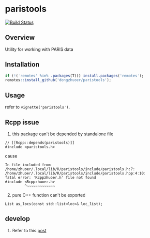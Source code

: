 # paristools
[![Build Status](https://travis-ci.com/dongzhuoer/paristools.svg?branch=master)](https://travis-ci.com/dongzhuoer/paristools)


## Overview

Utility for working with PARIS data




## Installation

```r
if (!('remotes' %in% .packages(T))) install.packages('remotes');
remotes::install_github('dongzhuoer/paristools');
```

## Usage

refer to `vignette('paristools')`.

## Rcpp issue

1. this package can't be depended by standalone file

```
// [[Rcpp::depends(paristools)]]
#include <paristools.h>
```

cause

```
In file included from /home/zhuoer/.local/lib/R/paristools/include/paristools.h:7:
/home/zhuoer/.local/lib/R/paristools/include/paristools.hpp:4:10: fatal error: 'Rcppzhuoer.h' file not found
#include <Rcppzhuoer.h>
         ^~~~~~~~~~~~~~
```

2. pure C++ function can't be exported

`List as_locs(const std::list<loc>& loc_list);`

## develop

1. Refer to this [post](https://dongzhuoer.github.io/_redirects/develop-upon-my-r-package.html)


```r


```

